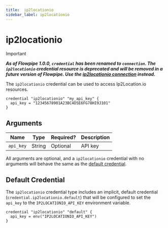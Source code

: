 ```yaml
---
title:  ip2locationio
sidebar_label: ip2locationio
---
```


# ip2locationio

> [!IMPORTANT]
> ***As of Flowpipe 1.0.0, `credential` has been renamed to `connection`.  The `ip2locationio` credential resource is deprecated and will be removed in a future version of Flowpipe. Use the [ip2locationio connection](/docs/reference/config-files/connection/ip2locationio) instead.***


The `ip2locationio` credential can be used to access Ip2Location.io resources.

```hcl
credential "ip2locationio" "my_api_key" {
  api_key = "12345678901A23BC4D5E6FG78HI9J101"
}
```

## Arguments

| Name            | Type    | Required?| Description
|-----------------|---------|----------|-------------------
| `api_key`       |  String | Optional | API key

All arguments are optional, and a `ip2locationio` credential with no arguments will behave the same as the [default credential](#default-credential).

## Default Credential

The `ip2locationio` credential type includes an implicit, default credential (`credential.ip2locationio.default`) that will be configured to set the `api_key` to the `IP2LOCATIONIO_API_KEY` environment variable.

```hcl
credential "ip2locationio" "default" {
  api_key = env("IP2LOCATIONIO_API_KEY")
}
```
